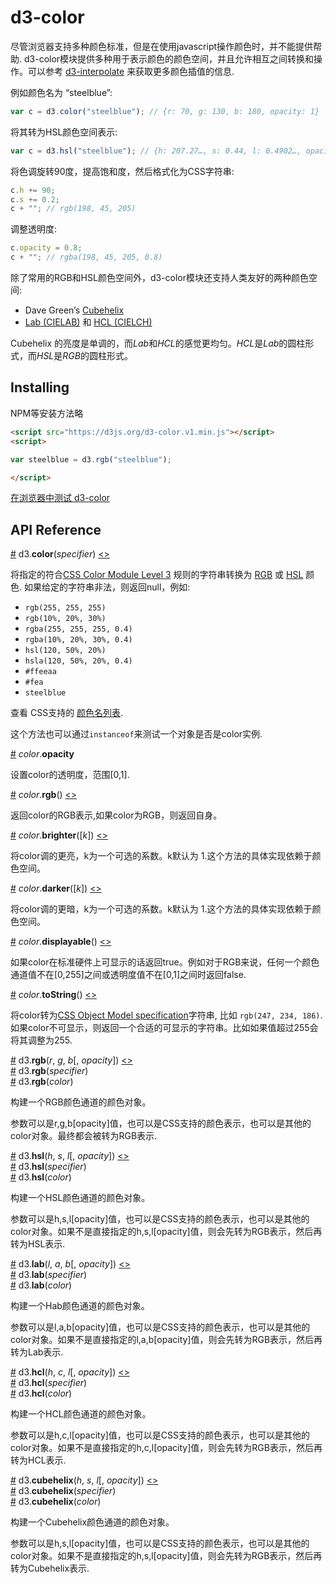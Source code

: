 # d3-color

尽管浏览器支持多种颜色标准，但是在使用javascript操作颜色时，并不能提供帮助. d3-color模块提供多种用于表示颜色的颜色空间，并且允许相互之间转换和操作。可以参考 [d3-interpolate](https://github.com/d3/d3-interpolate) 来获取更多颜色插值的信息.

例如颜色名为 “steelblue”:

```js
var c = d3.color("steelblue"); // {r: 70, g: 130, b: 180, opacity: 1}
```

将其转为HSL颜色空间表示:

```js
var c = d3.hsl("steelblue"); // {h: 207.27…, s: 0.44, l: 0.4902…, opacity: 1}
```

将色调旋转90度，提高饱和度，然后格式化为CSS字符串:

```js
c.h += 90;
c.s += 0.2;
c + ""; // rgb(198, 45, 205)
```

调整透明度:

```js
c.opacity = 0.8;
c + ""; // rgba(198, 45, 205, 0.8)
```

除了常用的RGB和HSL颜色空间外，d3-color模块还支持人类友好的两种颜色空间:

* Dave Green’s [Cubehelix](#cubehelix)
* [Lab (CIELAB)](#lab) 和 [HCL (CIELCH)](#hcl)

Cubehelix 的亮度是单调的，而*Lab*和*HCL*的感觉更均匀。*HCL*是*Lab*的圆柱形式，而*HSL*是*RGB*的圆柱形式。


## Installing

NPM等安装方法略

```html
<script src="https://d3js.org/d3-color.v1.min.js"></script>
<script>

var steelblue = d3.rgb("steelblue");

</script>
```

[在浏览器中测试 d3-color](https://tonicdev.com/npm/d3-color)

## API Reference

<a name="color" href="#color">#</a> d3.<b>color</b>(<i>specifier</i>) [<>](https://github.com/d3/d3-color/blob/master/src/color.js "Source")


将指定的符合[CSS Color Module Level 3](http://www.w3.org/TR/css3-color/#colorunits) 规则的字符串转换为 [RGB](#rgb) 或 [HSL](#hsl) 颜色. 如果给定的字符串非法，则返回null，例如:

* `rgb(255, 255, 255)`
* `rgb(10%, 20%, 30%)`
* `rgba(255, 255, 255, 0.4)`
* `rgba(10%, 20%, 30%, 0.4)`
* `hsl(120, 50%, 20%)`
* `hsla(120, 50%, 20%, 0.4)`
* `#ffeeaa`
* `#fea`
* `steelblue`

查看 CSS支持的 [颜色名列表](http://www.w3.org/TR/SVG/types.html#ColorKeywords).

这个方法也可以通过`instanceof`来测试一个对象是否是color实例.

<a name="color_opacity" href="#color_opacity">#</a> *color*.<b>opacity</b>

设置color的透明度，范围[0,1].

<a name="color_rgb" href="#color_rgb">#</a> *color*.<b>rgb</b>() [<>](https://github.com/d3/d3-color/blob/master/src/color.js#L209 "Source")

返回color的RGB表示,如果color为RGB，则返回自身。

<a name="color_brighter" href="#color_brighter">#</a> *color*.<b>brighter</b>([<i>k</i>]) [<>](https://github.com/d3/d3-color/blob/master/src/color.js#L221 "Source")

将color调的更亮，k为一个可选的系数。k默认为 1.这个方法的具体实现依赖于颜色空间。

<a name="color_darker" href="#color_darker">#</a> *color*.<b>darker</b>([<i>k</i>]) [<>](https://github.com/d3/d3-color/blob/master/src/color.js#L225 "Source")

将color调的更暗，k为一个可选的系数。k默认为 1.这个方法的具体实现依赖于颜色空间。

<a name="color_displayable" href="#color_displayable">#</a> *color*.<b>displayable</b>() [<>](https://github.com/d3/d3-color/blob/master/src/color.js#L169 "Source")

如果color在标准硬件上可显示的话返回true。例如对于RGB来说，任何一个颜色通道值不在[0,255]之间或透明度值不在[0,1]之间时返回false.

<a name="color_toString" href="#color_toString">#</a> *color*.<b>toString</b>() [<>](https://github.com/d3/d3-color/blob/master/src/color.js#L172 "Source")

将color转为[CSS Object Model specification](https://drafts.csswg.org/cssom/#serialize-a-css-component-value)字符串, 比如 `rgb(247, 234, 186)`. 如果color不可显示，则返回一个合适的可显示的字符串。比如如果值超过255会将其调整为255.

<a name="rgb" href="#rgb">#</a> d3.<b>rgb</b>(<i>r</i>, <i>g</i>, <i>b</i>[, <i>opacity</i>]) [<>](https://github.com/d3/d3-color/blob/master/src/color.js#L209 "Source")<br>
<a href="#rgb">#</a> d3.<b>rgb</b>(<i>specifier</i>)<br>
<a href="#rgb">#</a> d3.<b>rgb</b>(<i>color</i>)<br>

构建一个RGB颜色通道的颜色对象。

参数可以是r,g,b[opacity]值，也可以是CSS支持的颜色表示，也可以是其他的color对象。最终都会被转为RGB表示.

<a name="hsl" href="#hsl">#</a> d3.<b>hsl</b>(<i>h</i>, <i>s</i>, <i>l</i>[, <i>opacity</i>]) [<>](https://github.com/d3/d3-color/blob/master/src/color.js#L281 "Source")<br>
<a href="#hsl">#</a> d3.<b>hsl</b>(<i>specifier</i>)<br>
<a href="#hsl">#</a> d3.<b>hsl</b>(<i>color</i>)<br>

构建一个HSL颜色通道的颜色对象。

参数可以是h,s,l[opacity]值，也可以是CSS支持的颜色表示，也可以是其他的color对象。如果不是直接指定的h,s,l[opacity]值，则会先转为RGB表示，然后再转为HSL表示.


<a name="lab" href="#lab">#</a> d3.<b>lab</b>(<i>l</i>, <i>a</i>, <i>b</i>[, <i>opacity</i>]) [<>](https://github.com/d3/d3-color/blob/master/src/lab.js#L30 "Source")<br>
<a href="#lab">#</a> d3.<b>lab</b>(<i>specifier</i>)<br>
<a href="#lab">#</a> d3.<b>lab</b>(<i>color</i>)<br>

构建一个Hab颜色通道的颜色对象。

参数可以是l,a,b[opacity]值，也可以是CSS支持的颜色表示，也可以是其他的color对象。如果不是直接指定的l,a,b[opacity]值，则会先转为RGB表示，然后再转为Lab表示.

<a name="hcl" href="#hcl">#</a> d3.<b>hcl</b>(<i>h</i>, <i>c</i>, <i>l</i>[, <i>opacity</i>]) [<>](https://github.com/d3/d3-color/blob/master/src/lab.js#L87 "Source")<br>
<a href="#hcl">#</a> d3.<b>hcl</b>(<i>specifier</i>)<br>
<a href="#hcl">#</a> d3.<b>hcl</b>(<i>color</i>)<br>

构建一个HCL颜色通道的颜色对象。

参数可以是h,c,l[opacity]值，也可以是CSS支持的颜色表示，也可以是其他的color对象。如果不是直接指定的h,c,l[opacity]值，则会先转为RGB表示，然后再转为HCL表示.

<a name="cubehelix" href="#cubehelix">#</a> d3.<b>cubehelix</b>(<i>h</i>, <i>s</i>, <i>l</i>[, <i>opacity</i>]) [<>](https://github.com/d3/d3-color/blob/master/src/cubehelix.js#L32 "Source")<br>
<a href="#cubehelix">#</a> d3.<b>cubehelix</b>(<i>specifier</i>)<br>
<a href="#cubehelix">#</a> d3.<b>cubehelix</b>(<i>color</i>)<br>

构建一个Cubehelix颜色通道的颜色对象。

参数可以是h,s,l[opacity]值，也可以是CSS支持的颜色表示，也可以是其他的color对象。如果不是直接指定的h,s,l[opacity]值，则会先转为RGB表示，然后再转为Cubehelix表示.
